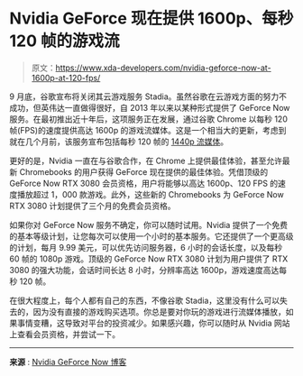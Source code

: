 # Nvidia GeForce 现在提供 1600p、每秒 120 帧的游戏流

> 原文：<https://www.xda-developers.com/nvidia-geforce-now-at-1600p-at-120-fps/>

9 月底，谷歌宣布将关闭其云游戏服务 Stadia。虽然谷歌在云游戏方面的努力不成功，但英伟达一直做得很好，自 2013 年以来以某种形式提供了 GeForce Now 服务。在最初推出近十年后，这项服务正在发展，通过谷歌 Chrome 以每秒 120 帧(FPS)的速度提供高达 1600p 的游戏流媒体。这是一个相当大的更新，考虑到就在几个月前，该服务宣布包括每秒 120 帧的 [1440p 流媒体](https://www.xda-developers.com/nvidia-geforce-now-browsers-1440p/)。

更好的是，Nvidia 一直在与谷歌合作，在 Chrome 上提供最佳体验，甚至允许最新 Chromebooks 的用户获得 GeForce 现在提供的最佳体验。凭借顶级的 GeForce Now RTX 3080 会员资格，用户将能够以高达 1600p、120 FPS 的速度播放超过 1，000 款游戏。此外，这些新的 Chromebooks 为 GeForce Now RTX 3080 计划提供了三个月的免费会员资格。

如果你对 GeForce Now 服务不确定，你可以随时试用。Nvidia 提供了一个免费的基本等级计划，让您每次可以使用一个小时的基本服务。它还提供了一个更高级的计划，每月 9.99 美元，可以优先访问服务器，6 小时的会话长度，以及每秒 60 帧的 1080p 游戏。顶级的 GeForce Now RTX 3080 计划为用户提供了 RTX 3080 的强大功能，会话时间长达 8 小时，分辨率高达 1600p，游戏速度高达每秒 120 帧。

在很大程度上，每个人都有自己的东西，不像谷歌 Stadia，这里没有什么可以失去的，因为没有直接的游戏购买选项。你总是要对你玩的游戏进行流媒体播放，如果事情变糟，这导致对平台的投资减少。如果感兴趣，你可以随时从 Nvidia 网站上查看会员资格，并尝试一下。

* * *

**来源** : [Nvidia GeForce Now 博客](https://blogs.nvidia.com/blog/2022/10/13/geforce-now-thursday-oct-13/)